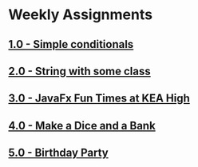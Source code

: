# Weekly Assignments

## [1.0 - Simple conditionals](/1.0.md)

## [2.0 - String with some class](/2.0.md)

## [3.0 - JavaFx Fun Times at KEA High](/3.0.md)

## [4.0 - Make a Dice and a Bank](/4.0.md)

## [5.0 - Birthday Party](/5.0.md)

